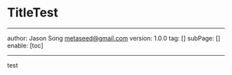 # TitleTest
---
author: Jason Song <metaseed@gmail.com>
version: 1.0.0
tag: []
subPage: []
enable: [toc]

---

test